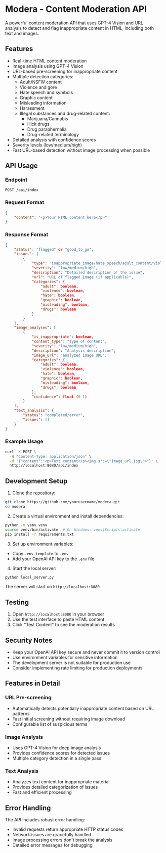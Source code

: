 # Modera - Content Moderation API

A powerful content moderation API that uses GPT-4 Vision and URL analysis to detect and flag inappropriate content in HTML, including both text and images.

## Features

- Real-time HTML content moderation
- Image analysis using GPT-4 Vision
- URL-based pre-screening for inappropriate content
- Multiple detection categories:
  - Adult/NSFW content
  - Violence and gore
  - Hate speech and symbols
  - Graphic content
  - Misleading information
  - Harassment
  - Illegal substances and drug-related content:
    - Marijuana/Cannabis
    - Illicit drugs
    - Drug paraphernalia
    - Drug-related terminology
- Detailed analysis with confidence scores
- Severity levels (low/medium/high)
- Fast URL-based detection without image processing when possible

## API Usage

### Endpoint

```
POST /api/index
```

### Request Format

```json
{
    "content": "<p>Your HTML content here</p>"
}
```

### Response Format

```json
{
    "status": "flagged" or "good_to_go",
    "issues": [
        {
            "type": "inappropriate_image/hate_speech/adult_content/violence/harassment/spam/drug_content",
            "severity": "low/medium/high",
            "description": "Detailed description of the issue",
            "url": "URL of flagged image (if applicable)",
            "categories": {
                "adult": boolean,
                "violence": boolean,
                "hate": boolean,
                "graphic": boolean,
                "misleading": boolean,
                "drugs": boolean
            }
        }
    ],
    "image_analyses": [
        {
            "is_inappropriate": boolean,
            "content_type": "type of content",
            "severity": "low/medium/high",
            "description": "Analysis description",
            "image_url": "analyzed image URL",
            "categories": {
                "adult": boolean,
                "violence": boolean,
                "hate": boolean,
                "graphic": boolean,
                "misleading": boolean,
                "drugs": boolean
            },
            "confidence": float (0-1)
        }
    ],
    "text_analysis": {
        "status": "completed/error",
        "issues": []
    }
}
```

### Example Usage

```bash
curl -X POST \
  -H "Content-Type: application/json" \
  -d '{"content":"<p>Text content</p><img src=\"image_url.jpg\">"}' \
  http://localhost:8080/api/index
```

## Development Setup

1. Clone the repository:
```bash
git clone https://github.com/yourusername/modera.git
cd modera
```

2. Create a virtual environment and install dependencies:
```bash
python -m venv venv
source venv/bin/activate  # On Windows: venv\Scripts\activate
pip install -r requirements.txt
```

3. Set up environment variables:
- Copy `.env.template` to `.env`
- Add your OpenAI API key to the `.env` file

4. Start the local server:
```bash
python local_server.py
```

The server will start on `http://localhost:8080`

## Testing

1. Open `http://localhost:8080` in your browser
2. Use the test interface to paste HTML content
3. Click "Test Content" to see the moderation results

## Security Notes

- Keep your OpenAI API key secure and never commit it to version control
- Use environment variables for sensitive information
- The development server is not suitable for production use
- Consider implementing rate limiting for production deployments

## Features in Detail

### URL Pre-screening
- Automatically detects potentially inappropriate content based on URL patterns
- Fast initial screening without requiring image download
- Configurable list of suspicious terms

### Image Analysis
- Uses GPT-4 Vision for deep image analysis
- Provides confidence scores for detected issues
- Multiple category detection in a single pass

### Text Analysis
- Analyzes text content for inappropriate material
- Provides detailed categorization of issues
- Fast and efficient processing

## Error Handling

The API includes robust error handling:
- Invalid requests return appropriate HTTP status codes
- Network issues are gracefully handled
- Image processing errors don't break the analysis
- Detailed error messages for debugging